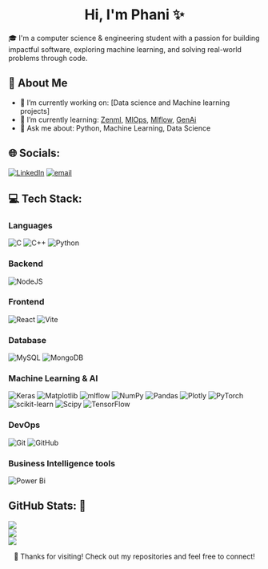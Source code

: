 <div align="center">
  
# Hi, I'm Phani ✨​

</div>

🎓 I'm a computer science & engineering student with a passion for building impactful software, exploring machine learning, and solving real-world problems through code.

## 🚀 About Me
- 🔭 I’m currently working on: [Data science and Machine learning projects]
- 🌱 I’m currently learning: [Zenml](https://www.zenml.io/), [MlOps](https://ml-ops.org/), [Mlflow](https://mlflow.org/), [GenAi]()
- 💬 Ask me about: Python, Machine Learning, Data Science

  
## 🌐 Socials:
[![LinkedIn](https://img.shields.io/badge/LinkedIn-%230077B5.svg?logo=linkedin&logoColor=white)](https://linkedin.com/in/https://linkedin.com/in/phani-shekar-reddy-bollareddy-a229a922a/) 
[![email](https://img.shields.io/badge/Email-D14836?logo=gmail&logoColor=white)](mailto:phanishekarreddy116@gmail.com) 

## 💻 Tech Stack:

  
  ### Languages
  ![C](https://img.shields.io/badge/c-%2300599C.svg?style=for-the-badge&logo=c&logoColor=white) 
  ![C++](https://img.shields.io/badge/c++-%2300599C.svg?style=for-the-badge&logo=c%2B%2B&logoColor=white) 
  ![Python](https://img.shields.io/badge/python-3670A0?style=for-the-badge&logo=python&logoColor=ffdd54) 
  
  ### Backend
  ![NodeJS](https://img.shields.io/badge/node.js-6DA55F?style=for-the-badge&logo=node.js&logoColor=white) 
  
  ### Frontend
  ![React](https://img.shields.io/badge/react-%2320232a.svg?style=for-the-badge&logo=react&logoColor=%2361DAFB) ![Vite](https://img.shields.io/badge/vite-%23646CFF.svg?style=for-the-badge&logo=vite&logoColor=white) 
  
  ### Database
  ![MySQL](https://img.shields.io/badge/mysql-4479A1.svg?style=for-the-badge&logo=mysql&logoColor=white) ![MongoDB](https://img.shields.io/badge/MongoDB-%234ea94b.svg?style=for-the-badge&logo=mongodb&logoColor=white) 
  
  ### Machine Learning & AI
  ![Keras](https://img.shields.io/badge/Keras-%23D00000.svg?style=for-the-badge&logo=Keras&logoColor=white) 
  ![Matplotlib](https://img.shields.io/badge/Matplotlib-%23ffffff.svg?style=for-the-badge&logo=Matplotlib&logoColor=black) 
  ![mlflow](https://img.shields.io/badge/mlflow-%23d9ead3.svg?style=for-the-badge&logo=numpy&logoColor=blue) 
  ![NumPy](https://img.shields.io/badge/numpy-%23013243.svg?style=for-the-badge&logo=numpy&logoColor=white) 
  ![Pandas](https://img.shields.io/badge/pandas-%23150458.svg?style=for-the-badge&logo=pandas&logoColor=white) 
  ![Plotly](https://img.shields.io/badge/Plotly-%233F4F75.svg?style=for-the-badge&logo=plotly&logoColor=white) 
  ![PyTorch](https://img.shields.io/badge/PyTorch-%23EE4C2C.svg?style=for-the-badge&logo=PyTorch&logoColor=white) 
  ![scikit-learn](https://img.shields.io/badge/scikit--learn-%23F7931E.svg?style=for-the-badge&logo=scikit-learn&logoColor=white) 
  ![Scipy](https://img.shields.io/badge/SciPy-%230C55A5.svg?style=for-the-badge&logo=scipy&logoColor=%white) 
  ![TensorFlow](https://img.shields.io/badge/TensorFlow-%23FF6F00.svg?style=for-the-badge&logo=TensorFlow&logoColor=white) 
  
  ### DevOps
  ![Git](https://img.shields.io/badge/git-%23F05033.svg?style=for-the-badge&logo=git&logoColor=white) 
  ![GitHub](https://img.shields.io/badge/github-%23121011.svg?style=for-the-badge&logo=github&logoColor=white) 
  
  ### Business Intelligence tools
  ![Power Bi](https://img.shields.io/badge/power_bi-F2C811?style=for-the-badge&logo=powerbi&logoColor=black)


## GitHub Stats: 🌱​

  
  ![](https://github-readme-stats.vercel.app/api/top-langs/?username=Phani000&theme=transparent&hide_border=false&include_all_commits=false&count_private=false&layout=compact)<br/>
  ![](https://github-readme-stats.vercel.app/api?username=Phani000&theme=transparent&hide_border=false&include_all_commits=false&count_private=false)<br/>
  ![](https://nirzak-streak-stats.vercel.app/?user=Phani000&theme=transparent&hide_border=false)<br/>
  

<div align="center">

🌟 Thanks for visiting! Check out my repositories and feel free to connect!
</div>
<!-- Proudly created with GPRM ( https://gprm.itsvg.in ) -->
